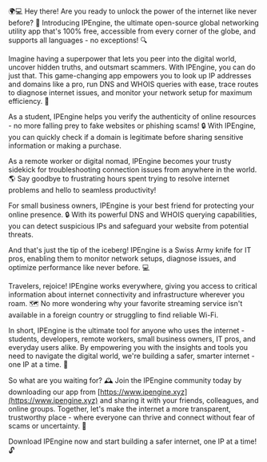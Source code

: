 🌍💻 Hey there! Are you ready to unlock the power of the internet like never before? 🚀 Introducing IPEngine, the ultimate open-source global networking utility app that's 100% free, accessible from every corner of the globe, and supports all languages - no exceptions! 🔍

Imagine having a superpower that lets you peer into the digital world, uncover hidden truths, and outsmart scammers. With IPEngine, you can do just that. This game-changing app empowers you to look up IP addresses and domains like a pro, run DNS and WHOIS queries with ease, trace routes to diagnose internet issues, and monitor your network setup for maximum efficiency. 📡

As a student, IPEngine helps you verify the authenticity of online resources - no more falling prey to fake websites or phishing scams! 🔒 With IPEngine, you can quickly check if a domain is legitimate before sharing sensitive information or making a purchase.

As a remote worker or digital nomad, IPEngine becomes your trusty sidekick for troubleshooting connection issues from anywhere in the world. 🌎 Say goodbye to frustrating hours spent trying to resolve internet problems and hello to seamless productivity!

For small business owners, IPEngine is your best friend for protecting your online presence. 🔒 With its powerful DNS and WHOIS querying capabilities, you can detect suspicious IPs and safeguard your website from potential threats.

And that's just the tip of the iceberg! IPEngine is a Swiss Army knife for IT pros, enabling them to monitor network setups, diagnose issues, and optimize performance like never before. 💻

Travelers, rejoice! IPEngine works everywhere, giving you access to critical information about internet connectivity and infrastructure wherever you roam. 🗺️ No more wondering why your favorite streaming service isn't available in a foreign country or struggling to find reliable Wi-Fi.

In short, IPEngine is the ultimate tool for anyone who uses the internet - students, developers, remote workers, small business owners, IT pros, and everyday users alike. By empowering you with the insights and tools you need to navigate the digital world, we're building a safer, smarter internet - one IP at a time. 💪

So what are you waiting for? 🕰️ Join the IPEngine community today by downloading our app from [https://www.ipengine.xyz](https://www.ipengine.xyz) and sharing it with your friends, colleagues, and online groups. Together, let's make the internet a more transparent, trustworthy place - where everyone can thrive and connect without fear of scams or uncertainty. 🌈

Download IPEngine now and start building a safer internet, one IP at a time! 🔓